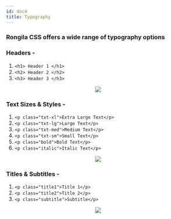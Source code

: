 ```yaml
---
id: doc4
title: Typography
---
```


### Rongila CSS offers a wide range of typography options

### Headers - 
1. ```<h1> Header 1 </h1>```
2. ```<h2> Header 2 </h2>```
3. ```<h3> Header 3 </h3>```

<p align="center"><img src="https://i.imgur.com/oN34UkB.png" height="auto"/></p>

### Text Sizes & Styles - 
1. ```<p class="txt-xl">Extra Large Text</p>```
2. ```<p class="txt-lg">Large Text</p>```
3. ```<p class="txt-med">Medium Text</p>```
4. ```<p class="txt-sm">Small Text</p>```
5. ```<p class="bold">Bold Text</p>```
6. ```<p class="italic">Italic Text</p>```

<p align="center"><img src="https://i.imgur.com/9Lajotr.png" height="auto"/></p>

### Titles & Subtitles - 
1. ```<p class="title1">Title 1</p>```
2. ```<p class="title2">Title 2</p>```
3. ```<p class="subtitle">Subtitle</p>```


<p align="center"><img src="https://i.imgur.com/5jJHs2y.png" height="auto"/></p>